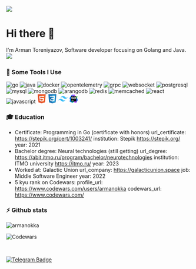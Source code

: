 ![](https://github.com/halfrost/halfrost/blob/master/icons/header_.png)

# Hi there 👋

I'm Arman Toreniyazov, Software developer focusing on Golang and Java. <img src="https://media.giphy.com/media/h5dJapCzKEdZb3BVRI/giphy.gif" width="50">

<h3>🚀 Some Tools I Use</h3>
<p align="left">
<img src="https://cdn.svgporn.com/logos/go.svg" alt="go" width="25" height="25" />
<img src="https://cdn.svgporn.com/logos/java.svg" alt="java" width="25" height="25" />
<img src="https://cdn.svgporn.com/logos/docker-icon.svg" alt="docker" width="25" height="25" />
<img src="https://cdn.svgporn.com/logos/opentelemetry.svg" alt="opentelemetry" width="25" height="25" />
  
<img src="https://cdn.svgporn.com/logos/grpc.svg" alt="grpc" width="25" height="25" />
<img src="https://cdn.svgporn.com/logos/websocket.svg" alt="websocket" width="25" height="25" />
  
<img src="https://cdn.svgporn.com/logos/postgresql.svg" alt="postgresql" width="25" height="25" />
<img src="https://cdn.svgporn.com/logos/mysql.svg" alt="mysql" width="25" height="25" />
<img src="https://cdn.svgporn.com/logos/mongodb.svg" alt="mongodb" width="25" height="25" />
<img src="https://cdn.svgporn.com/logos/arangodb.svg" alt="arangodb" width="25" height="25" />
<img src="https://cdn.svgporn.com/logos/redis.svg" alt="redis" width="25" height="25" />
<img src="https://cdn.svgporn.com/logos/memcached.svg" alt="memcached" width="25" height="25" />
  
<img src="https://cdn.svgporn.com/logos/react.svg" alt="react" width="25" height="25" />
<img src="https://cdn.svgporn.com/logos/javascript.svg" alt="javascript" width="25" height="25" />
<img src="https://raw.githubusercontent.com/devicons/devicon/master/icons/html5/html5-original.svg" alt="html5" width="25" height="25" />
<img src="https://raw.githubusercontent.com/devicons/devicon/master/icons/css3/css3-original.svg" alt="css3" width="25" height="25" />
<img src="https://raw.githubusercontent.com/devicons/devicon/master/icons/tailwindcss/tailwindcss-original.svg" alt="tailwindcss" width="25" height="25" />

<img src="https://raw.githubusercontent.com/devicons/devicon/master/icons/goland/goland-original.svg" alt="goland" width="25" height="25" />
</p>

<h3>🎓 Education</h3>

- Certificate: Programming in Go (certificate with honors)
  url_certificate: https://stepik.org/cert/1003241/
  institution: Stepik https://stepik.org/
  year: 2021
- Bachelor degree: Neural technologies (still getting)
  url_degree: https://abit.itmo.ru/program/bachelor/neurotechnologies
  institution: ITMO university https://itmo.ru/
  year: 2023
- Worked at: Galactic Union
  url_company: https://galacticunion.space
  job: Middle Software Engineer
  year: 2022
- 5 kyu rank on Codewars:
  profile_url: https://www.codewars.com/users/armanokka
  codewars_url: https://www.codewars.com/




<h3>⚡️ Github stats</h3>

<img  src="https://github-readme-stats-git-masterrstaa-rickstaa.vercel.app/api?username=armanokka&show_icons=true&theme=tokyonight&icon_color=6392DF&hide=prs" alt="armanokka">

![Codewars](https://www.codewars.com/users/armanokka/badges/large)

<br />


[![Telegram Badge](https://img.shields.io/badge/-Telegram-blue?style=plastic&logo=telegram&logoColor=white&link=https://t.me/armanokka)](https://t.me/armanokka)

<br />
